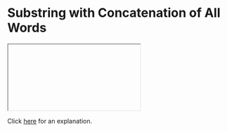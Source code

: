 # Substring with Concatenation of All Words 

<iframe></iframe>

Click [here](Explanation.md) for an explanation.


